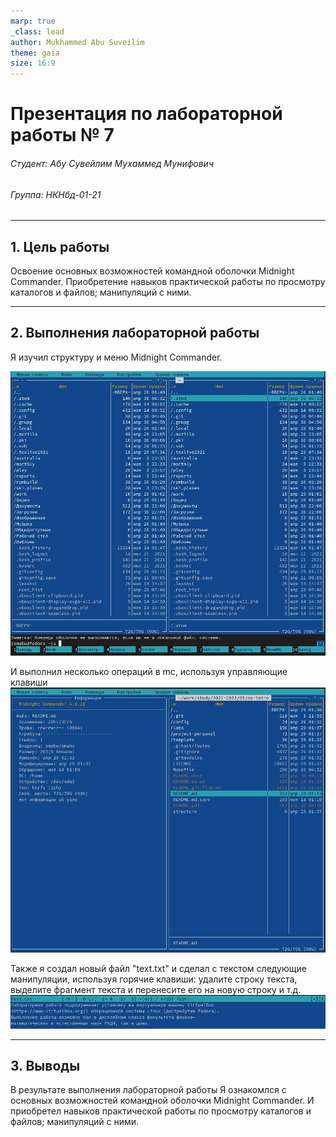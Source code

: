 ```yaml
---
marp: true
_class: lead
author: Mukhammed Abu Suveilim
theme: gaia
size: 16:9
---
```

# Презентация по лабораторной работы № 7

###### Студент: Абу Сувейлим Мухаммед Мунифович
###### Группа: НКНбд-01-21

---

## 1. Цель работы
Освоение основных возможностей командной оболочки Midnight Commander. Приобретение навыков практической работы по просмотру каталогов и файлов; манипуляций
с ними.

---

## 2. Выполнения лабораторной работы

Я изучил структуру и меню Midnight Commander.

![структура и меню Midnight Commander](https://github.com/Mukhammed-Abu-Suveilim/study_2021-2022_os-intro/blob/master/labs/lab07/report/image/3.jpg)

И выполнил несколько операций в mc, используя управляющие клавиши
![Information mode](https://github.com/Mukhammed-Abu-Suveilim/study_2021-2022_os-intro/blob/master/labs/lab07/report/image/5.jpg)

Также я создал новый файл "text.txt" и сделал с текстом следующие манипуляции, используя горячие клавиши: удалите строку текста, выделите фрагмент текста и перенесите его на новую строку и т.д.
![text.txt](https://github.com/Mukhammed-Abu-Suveilim/study_2021-2022_os-intro/blob/master/labs/lab07/report/image/43.jpg)

---

## 3. Выводы

В результате выполнения лабораторной работы Я ознакомлся с основных возможностей командной оболочки Midnight Commander. И приобретел навыков практической работы по просмотру каталогов и файлов; манипуляций с ними.